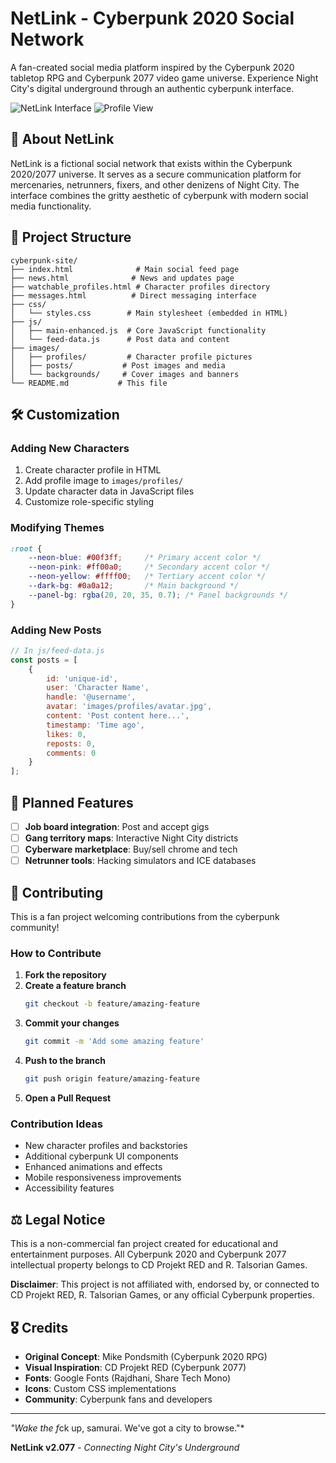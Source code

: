 # NetLink - Cyberpunk 2020 Social Network

A fan-created social media platform inspired by the Cyberpunk 2020 tabletop RPG and Cyberpunk 2077 video game universe. Experience Night City's digital underground through an authentic cyberpunk interface.

![NetLink Interface](https://github.com/user-attachments/assets/ef0d03ac-99e0-4098-9d83-8330a4646896)
![Profile View](https://github.com/user-attachments/assets/9c96a898-170a-46b7-a98d-ed80a96b51c5)

## 🌃 About NetLink

NetLink is a fictional social network that exists within the Cyberpunk 2020/2077 universe. It serves as a secure communication platform for mercenaries, netrunners, fixers, and other denizens of Night City. The interface combines the gritty aesthetic of cyberpunk with modern social media functionality.


## 📁 Project Structure

```
cyberpunk-site/
├── index.html              # Main social feed page
├── news.html              # News and updates page
├── watchable_profiles.html # Character profiles directory
├── messages.html          # Direct messaging interface
├── css/
│   └── styles.css        # Main stylesheet (embedded in HTML)
├── js/
│   ├── main-enhanced.js  # Core JavaScript functionality
│   └── feed-data.js      # Post data and content
├── images/
│   ├── profiles/         # Character profile pictures
│   ├── posts/           # Post images and media
│   └── backgrounds/     # Cover images and banners
└── README.md           # This file
```


## 🛠️ Customization

### Adding New Characters
1. Create character profile in HTML
2. Add profile image to `images/profiles/`
3. Update character data in JavaScript files
4. Customize role-specific styling

### Modifying Themes
```css
:root {
    --neon-blue: #00f3ff;     /* Primary accent color */
    --neon-pink: #ff00a0;     /* Secondary accent color */
    --neon-yellow: #ffff00;   /* Tertiary accent color */
    --dark-bg: #0a0a12;       /* Main background */
    --panel-bg: rgba(20, 20, 35, 0.7); /* Panel backgrounds */
}
```

### Adding New Posts
```javascript
// In js/feed-data.js
const posts = [
    {
        id: 'unique-id',
        user: 'Character Name',
        handle: '@username',
        avatar: 'images/profiles/avatar.jpg',
        content: 'Post content here...',
        timestamp: 'Time ago',
        likes: 0,
        reposts: 0,
        comments: 0
    }
];
```

## 🎯 Planned Features
- [ ] **Job board integration**: Post and accept gigs
- [ ] **Gang territory maps**: Interactive Night City districts
- [ ] **Cyberware marketplace**: Buy/sell chrome and tech
- [ ] **Netrunner tools**: Hacking simulators and ICE databases

## 🤝 Contributing

This is a fan project welcoming contributions from the cyberpunk community!

### How to Contribute
1. **Fork the repository**
2. **Create a feature branch**
   ```bash
   git checkout -b feature/amazing-feature
   ```
3. **Commit your changes**
   ```bash
   git commit -m 'Add some amazing feature'
   ```
4. **Push to the branch**
   ```bash
   git push origin feature/amazing-feature
   ```
5. **Open a Pull Request**

### Contribution Ideas
- New character profiles and backstories
- Additional cyberpunk UI components
- Enhanced animations and effects
- Mobile responsiveness improvements
- Accessibility features


## ⚖️ Legal Notice

This is a non-commercial fan project created for educational and entertainment purposes. All Cyberpunk 2020 and Cyberpunk 2077 intellectual property belongs to CD Projekt RED and R. Talsorian Games.

**Disclaimer**: This project is not affiliated with, endorsed by, or connected to CD Projekt RED, R. Talsorian Games, or any official Cyberpunk properties.

## 🎖️ Credits

- **Original Concept**: Mike Pondsmith (Cyberpunk 2020 RPG)
- **Visual Inspiration**: CD Projekt RED (Cyberpunk 2077)
- **Fonts**: Google Fonts (Rajdhani, Share Tech Mono)
- **Icons**: Custom CSS implementations
- **Community**: Cyberpunk fans and developers
---

*"Wake the f*ck up, samurai. We've got a city to browse."*

**NetLink v2.077** - *Connecting Night City's Underground*
